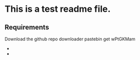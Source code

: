 # This is a test readme file.

## Requirements
Download the github repo downloader
pastebin get wPtGKMam

* 
*